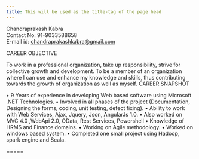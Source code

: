 ```yaml
---
title: This will be used as the title-tag of the page head
---
```

 Chandraprakash Kabra <br/>
 Contact No: 91-9033588658<br/>
 E-mail id: chandraprakashkabra@gmail.com<br/>

CAREER OBJECTIVE

To work in a professional organization, take up responsibility, strive for collective growth and development.
To be a member of an organization where I can use and enhance my knowledge and skills, thus contributing towards the growth of organization as well as myself.
CAREER SNAPSHOT

•	9 Years of experience in developing Web based software using Microsoft .NET Technologies.
•	Involved in all phases of the project (Documentation, Designing the forms, coding, unit testing, defect fixing).
•	Ability to work with Web Services, Ajax, Jquery, Json, AngularJs 1.0.
•	Also worked on MVC 4.0 ,WebApi 2.0, OData, Rest Services, Powershell
•	Knowledge of HRMS and Finance domains.
•	Working on Agile methodology.
•	Worked on windows based system.
•	Completed one small project using Hadoop, spark engine and Scala.

=====
